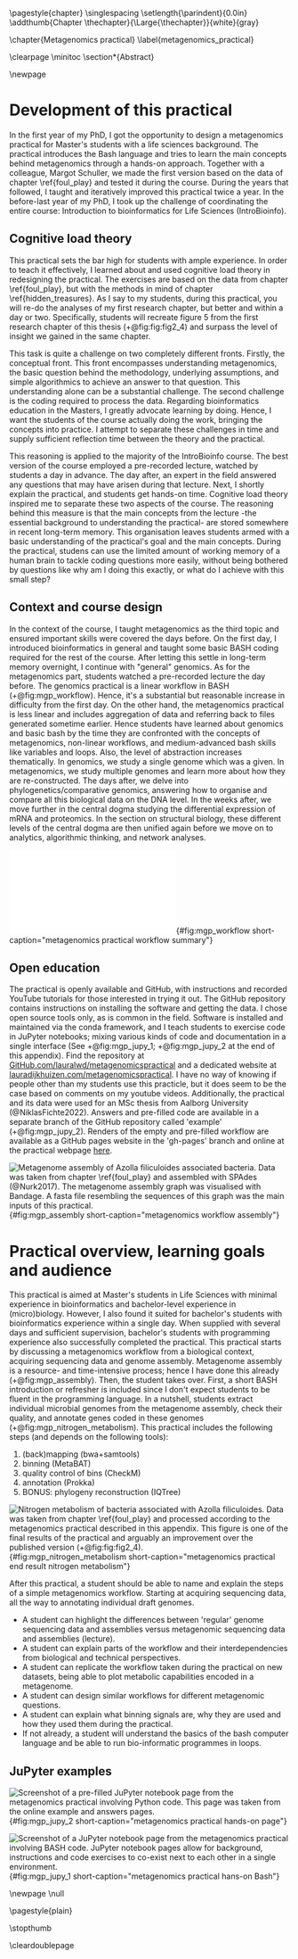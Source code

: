 \pagestyle{chapter}
\singlespacing
\setlength{\parindent}{0.0in}
\addthumb{Chapter \thechapter}{\Large{\thechapter}}{white}{gray}

\chapter{Metagenomics practical}
\label{metagenomics_practical}

\clearpage
\minitoc
\section*{Abstract}

\newpage

# Development of this practical
In the first year of my PhD, I got the opportunity to design a metagenomics practical for Master's students with a life sciences background.
The practical introduces the Bash language and tries to learn the main concepts behind metagenomics through a hands-on approach.
Together with a colleague, Margot Schuller, we made the first version based on the data of chapter \ref{foul_play} and tested it during the course.
During the years that followed, I taught and iteratively improved this practical twice a year.
In the before-last year of my PhD, I took up the challenge of coordinating the entire course: Introduction to bioinformatics for Life Sciences (IntroBioinfo).

## Cognitive load theory
This practical sets the bar high for students with ample experience.
In order to teach it effectively, I learned about and used cognitive load theory in redesigning the practical.
The exercises are based on the data from chapter \ref{foul_play}, but with the methods in mind of chapter \ref{hidden_treasures}.
As I say to my students, during this practical, you will re-do the analyses of my first research chapter, but better and within a day or two.
Specifically, students will recreate figure 5 from the first research chapter of this thesis (+@fig:fig:fig2_4) and surpass the level of insight we gained in the same chapter.

This task is quite a challenge on two completely different fronts.
Firstly, the conceptual front.
This front encompasses understanding metagenomics, the basic question behind the methodology, underlying assumptions, and simple algorithmics to achieve an answer to that question.
This understanding alone can be a substantial challenge.
The second challenge is the coding required to process the data.
Regarding bioinformatics education in the Masters, I greatly advocate learning by doing.
Hence, I want the students of the course actually doing the work, bringing the concepts into practice.
I attempt to separate these challenges in time and supply sufficient reflection time between the theory and the practical.

This reasoning is applied to the majority of the IntroBioinfo course.
The best version of the course employed a pre-recorded lecture, watched by students a day in advance.
The day after, an expert in the field answered any questions that may have arisen during that lecture.
Next, I shortly explain the practical, and students get hands-on time.
Cognitive load theory inspired me to separate these two aspects of the course.
The reasoning behind this measure is that the main concepts from the lecture -the essential background to understanding the practical- are stored somewhere in recent long-term memory.
This organisation leaves students armed with a basic understanding of the practical's goal and the main concepts.
During the practical, studens can use the limited amount of working memory of a human brain to tackle coding questions more easily, without being bothered by questions like why am I doing this exactly, or what do I achieve with this small step?

## Context and course design
In the context of the course, I taught metagenomics as the third topic and ensured important skills were covered the days before.
On the first day, I introduced bioinformatics in general and taught some basic BASH coding required for the rest of the course.
After letting this settle in long-term memory overnight, I continue with "general" genomics.
As for the metagenomics part, students watched a pre-recorded lecture the day before.
The genomics practical is a linear workflow in BASH (+@fig:mgp_workflow).
Hence, it's a substantial but reasonable increase in difficulty from the first day.
On the other hand, the metagenomics practical is less linear and includes aggregation of data and referring back to files generated sometime earlier.
Hence students have learned about genomics and basic bash by the time they are confronted with the concepts of metagenomics, non-linear workflows, and medium-advanced bash skills like variables and loops.
Also, the level of abstraction increases thematically.
In genomics, we study a single genome which was a given.
In metagenomics, we study multiple genomes and learn more about how they are re-constructed.
The days after, we delve into phylogenetics/comparative genomics, answering how to organise and compare all this biological data on the DNA level.
In the weeks after, we move further in the central dogma studying the differential expression of mRNA and proteomics.
In the section on structural biology, these different levels of the central dogma are then unified again before we move on to analytics, algorithmic thinking, and network analyses.

![Summary of the workflow that students follow in the metagenomics practical. Tasks done by me as preparation are presented on a grey background (A), and tasks done by students during the practical on a white background (B). Green and Blue squares represent the FastQ input data. Bordeaux red squares represent computational tasks. Purple pentagons represent big-data input and output files, and grey-black squares represent human-readable tables. Yellow circles are final results, either figures or tables, that students produce during a practical and are typically found in a metagenomics manuscripts or papers.](source/figures/mgp_workflow.pdf){#fig:mgp_workflow short-caption="metagenomics practical workflow summary"}

## Open education
The practical is openly available and GitHub, with instructions and recorded YouTube tutorials for those interested in trying it out.
The GitHub repository contains instructions on installing the software and getting the data.
I chose open source tools only, as is common in the field.
Software is installed and maintained via the conda framework, and I teach students to exercise code in JuPyter notebooks; mixing various kinds of code and documentation in a single interface (See +@fig:mgp_jupy_1; +@fig:mgp_jupy_2 at the end of this appendix).
Find the repository at [GitHub.com/lauralwd/metagenomicspractical](https://github.com/lauralwd/metagenomicspractical/) and a dedicated website at [lauradijkhuizen.com/metagenomicspractical](https://lauralwd.github.io/metagenomicspractical/).
I have no way of knowing if people other than my students use this practicle, but it does seem to be the case based on comments on my youtube videos.
Additionally, the practical and its data were used for an MSc thesis from Aalborg University (@NiklasFichte2022).
Answers and pre-filled code are available in a separate branch of the GitHub repository called 'example' (+@fig:mgp_jupy_2).
Renders of the empty and pre-filled workflow are available as a GitHub pages website in the 'gh-pages' branch and online at the practical webpage [here](https://lauralwd.github.io/metagenomicspractical/).

![Metagenome assembly of _Azolla filiculoides_ associated bacteria. Data was taken from chapter \ref{foul_play} and assembled with SPAdes (@Nurk2017). The metagenome assembly graph was visualised with Bandage. A fasta file resembling the sequences of this graph was the main inputs of this practical.](source/figures/mgp_assembly.png){#fig:mgp_assembly short-caption="metagenomics workflow assembly"}

# Practical overview, learning goals and audience
This practical is aimed at Master's students in Life Sciences with minimal experience in bioinformatics and bachelor-level experience in (micro)biology.
However, I also found it suited for bachelor's students with bioinformatics experience within a single day.
When supplied with several days and sufficient supervision, bachelor's students with programming experience also successfully completed the practical.
This practical starts by discussing a metagenomics workflow from a biological context, acquiring sequencing data and genome assembly.
Metagenome assembly is a resource- and time-intensive process; hence I have done this already (+@fig:mgp_assembly).
Then, the student takes over.
First, a short BASH introduction or refresher is included since I don't expect students to be fluent in the programming language.
In a nutshell, students extract individual microbial genomes from the metagenome assembly, check their quality, and annotate genes coded in these genomes (+@fig:mgp_nitrogen_metabolism).
This practical includes the following steps (and depends on the following tools):

1. (back)mapping (bwa+samtools)
2. binning (MetaBAT)
3. quality control of bins (CheckM)
4. annotation (Prokka)
5. BONUS: phylogeny reconstruction (IQTree)

![Nitrogen metabolism of bacteria associated with _Azolla filiculoides_. Data was taken from chapter \ref{foul_play} and processed according to the metagenomics practical described in this appendix. This figure is one of the final results of the practical and arguably an improvement over the published version (+@fig:fig:fig2_4).](source/figures/mgp_nitrogen_metabolism.png){#fig:mgp_nitrogen_metabolism short-caption="metagenomics practical end result nitrogen metabolism"}

After this practical, a student should be able to name and explain the steps of a simple metagenomics workflow.
Starting at acquiring sequencing data, all the way to annotating individual draft genomes.

 - A student can highlight the differences between 'regular' genome sequencing data and assemblies versus metagenomic sequencing data and assemblies (lecture).
 - A student can explain parts of the workflow and their interdependencies from biological and technical perspectives.
 - A student can replicate the workflow taken during the practical on new datasets, being able to plot metabolic capabilities encoded in a metagenome.
 - A student can design similar workflows for different metagenomic questions.
 - A student can explain what binning signals are, why they are used and how they used them during the practical.
 - If not already, a student will understand the basics of the bash computer language and be able to run bio-informatic programmes in loops.

## JuPyter examples
![Screenshot of a pre-filled JuPyter notebook page from the metagenomics practical involving Python code. This page was taken from the online example and answers pages.](source/figures/mgp_jupy_2.png){#fig:mgp_jupy_2 short-caption="metagenomics practical hands-on page"}

![Screenshot of a JuPyter notebook page from the metagenomics practical involving BASH code. JuPyter notebook pages allow for background, instructions and code exercises to co-exist next to each other in a single environment.](source/figures/mgp_jupy_1.png){#fig:mgp_jupy_1 short-caption="metagenomics practical hans-on Bash"}

<!-- close the last page of this section as required for removing the thumb index on next "part page" -->
\newpage
\null
<!-- don't show page nrs on cleardouble page -->
\pagestyle{plain}
<!-- stop the thumbmarking scheme (partwise) and start it (chapterwise) in the next chapter -->
\stopthumb
<!-- clear double page so that the chapters start nicely on a new right page -->
\cleardoublepage
